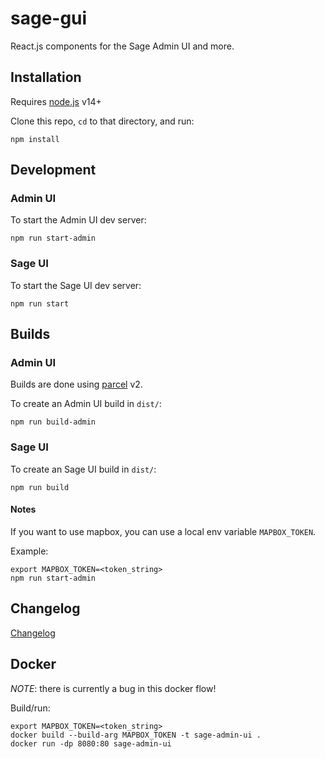 # sage-gui

React.js components for the Sage Admin UI and more.


## Installation 

Requires [node.js](https://nodejs.org) v14+

Clone this repo, `cd` to that directory, and run:

```
npm install
```

## Development

### Admin UI 

To start the Admin UI dev server:
```
npm run start-admin
```

### Sage UI

To start the Sage UI dev server:
```
npm run start
```


## Builds

### Admin UI

Builds are done using [parcel](https://parceljs.org/) v2.

To create an Admin UI build in `dist/`:

```
npm run build-admin
```

### Sage UI

To create an Sage UI build in `dist/`:

```
npm run build
```



#### Notes

If you want to use mapbox, you can use a local env variable `MAPBOX_TOKEN`.

Example: 

```
export MAPBOX_TOKEN=<token_string>
npm run start-admin
```


## Changelog

[Changelog](https://github.com/sagecontinuum/sage-gui/blob/main/CHANGELOG.md)


## Docker

*NOTE*: there is currently a bug in this docker flow!

Build/run:

```
export MAPBOX_TOKEN=<token_string>
docker build --build-arg MAPBOX_TOKEN -t sage-admin-ui .
docker run -dp 8080:80 sage-admin-ui
```

